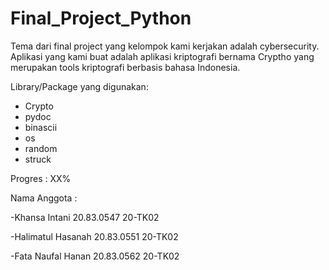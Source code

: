 # Final_Project_Python


Tema dari final project yang kelompok kami kerjakan adalah cybersecurity.
Aplikasi yang kami buat adalah aplikasi kriptografi bernama Cryptho yang merupakan tools kriptografi berbasis bahasa Indonesia.


Library/Package yang digunakan:
- Crypto
- pydoc
- binascii
- os
- random
- struck

Progres : XX%


Nama Anggota :

-Khansa Intani		  20.83.0547	20-TK02

-Halimatul Hasanah	20.83.0551	20-TK02

-Fata Naufal Hanan	20.83.0562	20-TK02
